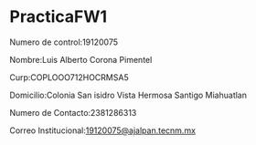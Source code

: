 # PracticaFW1
Numero de control:19120075

Nombre:Luis Alberto Corona Pimentel

Curp:COPLOOO712HOCRMSA5

Domicilio:Colonia San isidro Vista Hermosa Santigo Miahuatlan

Numero de Contacto:2381286313

Correo Institucional:19120075@ajalpan.tecnm.mx
